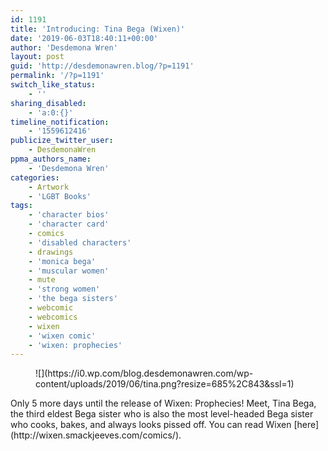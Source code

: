 ```yaml
---
id: 1191
title: 'Introducing: Tina Bega (Wixen)'
date: '2019-06-03T18:40:11+00:00'
author: 'Desdemona Wren'
layout: post
guid: 'http://desdemonawren.blog/?p=1191'
permalink: '/?p=1191'
switch_like_status:
    - ''
sharing_disabled:
    - 'a:0:{}'
timeline_notification:
    - '1559612416'
publicize_twitter_user:
    - DesdemonaWren
ppma_authors_name:
    - 'Desdemona Wren'
categories:
    - Artwork
    - 'LGBT Books'
tags:
    - 'character bios'
    - 'character card'
    - comics
    - 'disabled characters'
    - drawings
    - 'monica bega'
    - 'muscular women'
    - mute
    - 'strong women'
    - 'the bega sisters'
    - webcomic
    - webcomics
    - wixen
    - 'wixen comic'
    - 'wixen: prophecies'
---
```


<figure class="wp-block-image">![](https://i0.wp.com/blog.desdemonawren.com/wp-content/uploads/2019/06/tina.png?resize=685%2C843&ssl=1)</figure>Only 5 more days until the release of Wixen: Prophecies! Meet, Tina Bega, the third eldest Bega sister who is also the most level-headed Bega sister who cooks, bakes, and always looks pissed off. You can read Wixen [here](http://wixen.smackjeeves.com/comics/).
